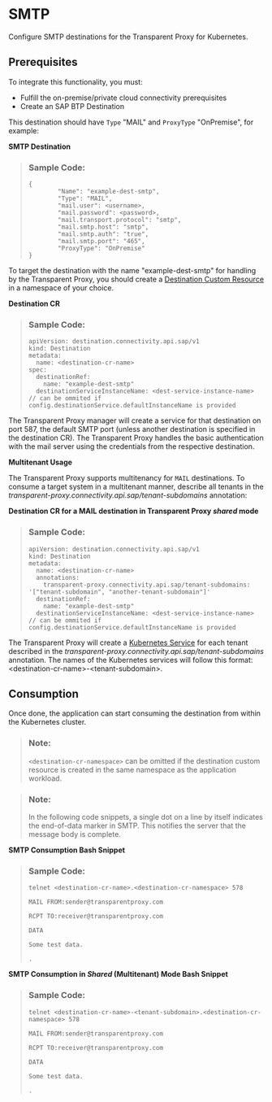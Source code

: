 <!-- loio426527a8b58440b2be9a48f9621c5da7 -->

# SMTP

Configure SMTP destinations for the Transparent Proxy for Kubernetes.



<a name="loio426527a8b58440b2be9a48f9621c5da7__section_tfr_bwv_hcc"/>

## Prerequisites

To integrate this functionality, you must:

-   Fulfill the on-premise/private cloud connectivity prerequisites
-   Create an SAP BTP Destination

This destination should have `Type` "MAIL" and `ProxyType` "OnPremise", for example:

**SMTP Destination**

> ### Sample Code:  
> ```
> {
>         "Name": "example-dest-smtp",
>         "Type": "MAIL",
>         "mail.user": <username>,
>         "mail.password": <password>,
>         "mail.transport.protocol": "smtp",
>         "mail.smtp.host": "smtp",
>         "mail.smtp.auth": "true",
>         "mail.smtp.port": "465",
>         "ProxyType": "OnPremise"
> }
> ```

To target the destination with the name "example-dest-smtp" for handling by the Transparent Proxy, you should create a [Destination Custom Resource](destination-custom-resource-fc7951e.md) in a namespace of your choice.

**Destination CR**

> ### Sample Code:  
> ```
> apiVersion: destination.connectivity.api.sap/v1
> kind: Destination
> metadata:
>   name: <destination-cr-name>
> spec:
>   destinationRef:
>     name: "example-dest-smtp"
>   destinationServiceInstanceName: <dest-service-instance-name> // can be ommited if config.destinationService.defaultInstanceName is provided
> ```

The Transparent Proxy manager will create a service for that destination on port 587, the default SMTP port \(unless another destination is specified in the destination CR\). The Transparent Proxy handles the basic authentication with the mail server using the credentials from the respective destination.

**Multitenant Usage** 

The Transparent Proxy supports multitenancy for `MAIL` destinations. To consume a target system in a multitenant manner, describe all tenants in the *transparent-proxy.connectivity.api.sap/tenant-subdomains* annotation:

**Destination CR for a MAIL destination in Transparent Proxy *shared* mode**

> ### Sample Code:  
> ```
> apiVersion: destination.connectivity.api.sap/v1
> kind: Destination
> metadata:
>   name: <destination-cr-name>
>   annotations:
>     transparent-proxy.connectivity.api.sap/tenant-subdomains: '["tenant-subdomain", "another-tenant-subdomain"]'
>   destinationRef:
>     name: "example-dest-smtp"
>   destinationServiceInstanceName: <dest-service-instance-name> // can be ommited if config.destinationService.defaultInstanceName is provided
> ```

The Transparent Proxy will create a [Kubernetes Service](https://kubernetes.io/docs/concepts/services-networking/service/) for each tenant described in the *transparent-proxy.connectivity.api.sap/tenant-subdomains* annotation. The names of the Kubernetes services will follow this format: <destination-cr-name\>-<tenant-subdomain\>.



<a name="loio426527a8b58440b2be9a48f9621c5da7__section_g4k_bwv_hcc"/>

## Consumption

Once done, the application can start consuming the destination from within the Kubernetes cluster.

> ### Note:  
> `<destination-cr-namespace>` can be omitted if the destination custom resource is created in the same namespace as the application workload.

> ### Note:  
> In the following code snippets, a single dot on a line by itself indicates the end-of-data marker in SMTP. This notifies the server that the message body is complete.

**SMTP Consumption Bash Snippet**

> ### Sample Code:  
> ```
> telnet <destination-cr-name>.<destination-cr-namespace> 578
>   
> MAIL FROM:sender@transparentproxy.com
>    
> RCPT TO:receiver@transparentproxy.com
>    
> DATA
>    
> Some test data.
> 
> .
> ```

**SMTP Consumption in *Shared* \(Multitenant\) Mode Bash Snippet**

> ### Sample Code:  
> ```
> telnet <destination-cr-name>-<tenant-subdomain>.<destination-cr-namespace> 578
>   
> MAIL FROM:sender@transparentproxy.com
>    
> RCPT TO:receiver@transparentproxy.com
>    
> DATA
>    
> Some test data.
> 
> .
> ```

